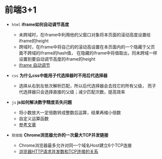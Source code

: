 # 前端3+1
- `html`  **iframe如何自动调节高度**
    - 未跨域时，在iframe中利用他的父窗口对象将本页面的滚动高度设置给iframe的height
    - 跨域时，在iframe中将自己的的滚动高设置在本页面内的一个隐藏于父页面不跨域的iframe的hash值，
      在隐藏的iframe中将值取出，同未跨域一样设置到要自动调节高度的iframe的height
    - [iframe 自动调节](https://www.cnblogs.com/xp1056/p/5583021.html)
 
- `css`   **为什么css中能用子代选择器时不用后代选择器**
    - 选择从右到左依次解析匹配，所以后代选择器会去找它的所有父级，
    而子代选择器只会选择直接的父级；减少匹配次数，提高效率
  
- `js`    **js如何解决数字精度丢失问题**
    - 将小数放大一定倍数转成整数后运算，结果再缩小倍数
    - 自定义运算函数
    - [参考文章](https://www.jianshu.com/p/c13d57711d9d)
   
- `软技能` **Chrome浏览器允许的一次最大TCP并发链接**
    - Chrome浏览器最多允许对同一个域名Host建立6个TCP连接
    - [浏览器HTTP请求并发数和TCP连接的关系](https://blog.csdn.net/u012193330/article/details/99713563)

  
 